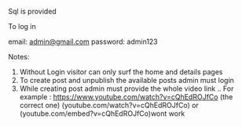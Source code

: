 Sql is provided

To log in

email: admin@gmail.com
password: admin123

Notes:

1. Without Login visitor can only surf the home and details pages
2. To create post and unpublish the available posts admin must login
3. While creating post admin must provide the whole video link .. For example : https://www.youtube.com/watch?v=cQhEdROJfCo (the correct one)
(youtube.com/watch?v=cQhEdROJfCo) or (youtube.com/embed?v=cQhEdROJfCo)wont work


